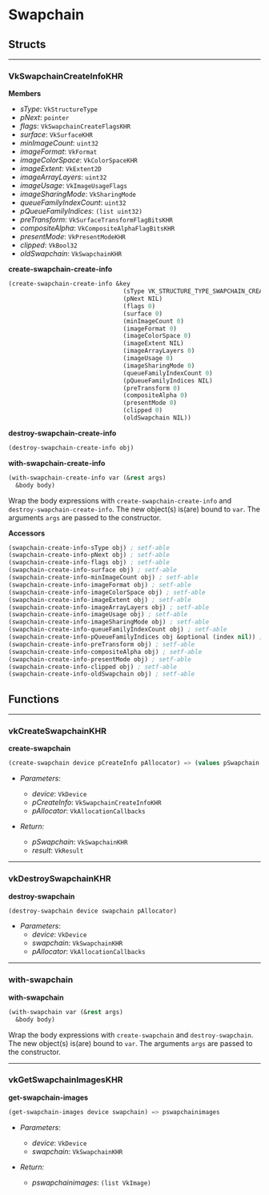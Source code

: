 # Swapchain

## Structs

---

### VkSwapchainCreateInfoKHR

**Members**
* *sType*: `VkStructureType`
* *pNext*: `pointer`
* *flags*: `VkSwapchainCreateFlagsKHR`
* *surface*: `VkSurfaceKHR`
* *minImageCount*: `uint32`
* *imageFormat*: `VkFormat`
* *imageColorSpace*: `VkColorSpaceKHR`
* *imageExtent*: `VkExtent2D`
* *imageArrayLayers*: `uint32`
* *imageUsage*: `VkImageUsageFlags`
* *imageSharingMode*: `VkSharingMode`
* *queueFamilyIndexCount*: `uint32`
* *pQueueFamilyIndices*: `(list uint32)`
* *preTransform*: `VkSurfaceTransformFlagBitsKHR`
* *compositeAlpha*: `VkCompositeAlphaFlagBitsKHR`
* *presentMode*: `VkPresentModeKHR`
* *clipped*: `VkBool32`
* *oldSwapchain*: `VkSwapchainKHR`

**create-swapchain-create-info**
```lisp
(create-swapchain-create-info &key
                                (sType VK_STRUCTURE_TYPE_SWAPCHAIN_CREATE_INFO_KHR)
                                (pNext NIL)
                                (flags 0)
                                (surface 0)
                                (minImageCount 0)
                                (imageFormat 0)
                                (imageColorSpace 0)
                                (imageExtent NIL)
                                (imageArrayLayers 0)
                                (imageUsage 0)
                                (imageSharingMode 0)
                                (queueFamilyIndexCount 0)
                                (pQueueFamilyIndices NIL)
                                (preTransform 0)
                                (compositeAlpha 0)
                                (presentMode 0)
                                (clipped 0)
                                (oldSwapchain NIL))
```

**destroy-swapchain-create-info**
```lisp
(destroy-swapchain-create-info obj)
```

**with-swapchain-create-info**
```lisp
(with-swapchain-create-info var (&rest args)
  &body body)
```
Wrap the body expressions with `create-swapchain-create-info` and `destroy-swapchain-create-info`. The new object(s) is(are) bound to `var`. The arguments `args` are passed to the constructor.

**Accessors**
```lisp
(swapchain-create-info-sType obj) ; setf-able
(swapchain-create-info-pNext obj) ; setf-able
(swapchain-create-info-flags obj) ; setf-able
(swapchain-create-info-surface obj) ; setf-able
(swapchain-create-info-minImageCount obj) ; setf-able
(swapchain-create-info-imageFormat obj) ; setf-able
(swapchain-create-info-imageColorSpace obj) ; setf-able
(swapchain-create-info-imageExtent obj) ; setf-able
(swapchain-create-info-imageArrayLayers obj) ; setf-able
(swapchain-create-info-imageUsage obj) ; setf-able
(swapchain-create-info-imageSharingMode obj) ; setf-able
(swapchain-create-info-queueFamilyIndexCount obj) ; setf-able
(swapchain-create-info-pQueueFamilyIndices obj &optional (index nil)) ; setf-able
(swapchain-create-info-preTransform obj) ; setf-able
(swapchain-create-info-compositeAlpha obj) ; setf-able
(swapchain-create-info-presentMode obj) ; setf-able
(swapchain-create-info-clipped obj) ; setf-able
(swapchain-create-info-oldSwapchain obj) ; setf-able
```

## Functions

---

### vkCreateSwapchainKHR

**create-swapchain**
```lisp
(create-swapchain device pCreateInfo pAllocator) => (values pSwapchain result)
```

* *Parameters*:
  * *device*: `VkDevice`
  * *pCreateInfo*: `VkSwapchainCreateInfoKHR`
  * *pAllocator*: `VkAllocationCallbacks`

* *Return:*
  * *pSwapchain*: `VkSwapchainKHR`
  * *result*: `VkResult`

---

### vkDestroySwapchainKHR

**destroy-swapchain**
```lisp
(destroy-swapchain device swapchain pAllocator)
```

* *Parameters*:
  * *device*: `VkDevice`
  * *swapchain*: `VkSwapchainKHR`
  * *pAllocator*: `VkAllocationCallbacks`

---

### with-swapchain

**with-swapchain**
```lisp
(with-swapchain var (&rest args)
  &body body)
```
Wrap the body expressions with `create-swapchain` and `destroy-swapchain`. The new object(s) is(are) bound to `var`. The arguments `args` are passed to the constructor.

---

### vkGetSwapchainImagesKHR

**get-swapchain-images**
```lisp
(get-swapchain-images device swapchain) => pswapchainimages
```

* *Parameters*:
  * *device*: `VkDevice`
  * *swapchain*: `VkSwapchainKHR`

* *Return:*
  * *pswapchainimages*: `(list VkImage)`

